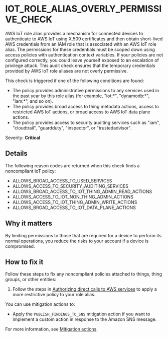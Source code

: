 # IOT\_ROLE\_ALIAS\_OVERLY\_PERMISSIVE\_CHECK<a name="audit-chk-iot-role-alias-permissive"></a>

AWS IoT role alias provides a mechanism for connected devices to authenticate to AWS IoT using X\.509 certificates and then obtain short\-lived AWS credentials from an IAM role that is associated with an AWS IoT role alias\. The permissions for these credentials must be scoped down using access policies with authentication context variables\. If your policies are not configured correctly, you could leave yourself exposed to an escalation of privilege attack\. This audit check ensures that the temporary credentials provided by AWS IoT role aliases are not overly permissive\. 

This check is triggered if one of the following conditions are found:
+ The policy provides administrative permissions to any services used in the past year by this role alias \(for example, "iot:\*", "dynamodb:\*", "iam:\*", and so on\)\.
+ The policy provides broad access to thing metadata actions, access to restricted AWS IoT actions, or broad access to AWS IoT data plane actions\.
+ The policy provides access to security auditing services such as "iam", "cloudtrail", "guardduty", "inspector", or "trustedadvisor"\.

Severity: **Critical**

## Details<a name="audit-chk-iot-role-alias-permissive-details"></a>

The following reason codes are returned when this check finds a noncompliant IoT policy:
+ ALLOWS\_BROAD\_ACCESS\_TO\_USED\_SERVICES
+ ALLOWS\_ACCESS\_TO\_SECURITY\_AUDITING\_SERVICES
+ ALLOWS\_BROAD\_ACCESS\_TO\_IOT\_THING\_ADMIN\_READ\_ACTIONS
+ ALLOWS\_ACCESS\_TO\_IOT\_NON\_THING\_ADMIN\_ACTIONS
+ ALLOWS\_ACCESS\_TO\_IOT\_THING\_ADMIN\_WRITE\_ACTIONS
+ ALLOWS\_BROAD\_ACCESS\_TO\_IOT\_DATA\_PLANE\_ACTIONS

## Why it matters<a name="audit-chk-iot-role-alias-permissive-why-it-matters"></a>

By limiting permissions to those that are required for a device to perform its normal operations, you reduce the risks to your account if a device is compromised\.

## How to fix it<a name="audit-chk-iot-role-alias-permissive-how-to-fix"></a>

Follow these steps to fix any noncompliant policies attached to things, thing groups, or other entities:

1. Follow the steps in [Authorizing direct calls to AWS services](authorizing-direct-aws.md) to apply a more restrictive policy to your role alias\.

You can use mitigation actions to:
+ Apply the `PUBLISH_FINDINGS_TO_SNS` mitigation action if you want to implement a custom action in response to the Amazon SNS message\. 

For more information, see [Mitigation actions](device-defender-mitigation-actions.md)\. 